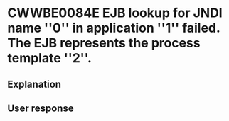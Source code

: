 # CWWBE0084E EJB lookup for JNDI name ''0'' in application ''1'' failed. The EJB represents the process template ''2''.

## Explanation

## User response